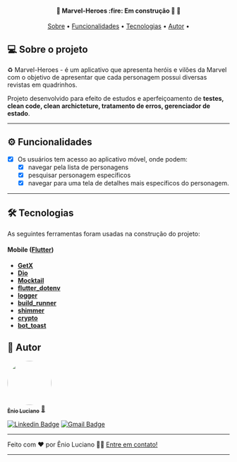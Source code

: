 <h4 align="center"> 
	🚧  Marvel-Heroes :fire: Em construção 🚀 🚧
</h4>

<p align="center">
 <a href="#-sobre-o-projeto">Sobre</a> •
 <a href="#-funcionalidades">Funcionalidades</a> •
 <a href="#-tecnologias">Tecnologias</a> • 
 <a href="#-autor">Autor</a> • 
</p>


## 💻 Sobre o projeto

♻️ Marvel-Heroes - é um aplicativo que apresenta heróis e vilões da Marvel com o objetivo de apresentar que cada personagem possui diversas revistas em quadrinhos.


Projeto desenvolvido para efeito de estudos e aperfeiçoamento de **testes, clean code, clean archicteture, tratamento de erros, gerenciador de estado**. 

---

## ⚙️ Funcionalidades

- [x] Os usuários tem acesso ao aplicativo móvel, onde podem:
  - [x] navegar pela lista de personagens
  - [x] pesquisar personagem específicos
  - [x] navegar para uma tela de detalhes mais específicos do personagem.

---

## 🛠 Tecnologias

As seguintes ferramentas foram usadas na construção do projeto:

#### [](https://github.com/tgmarinho/Ecoleta#mobile-react-native--typescript)**Mobile**  ([Flutter](https://flutter.dev//))

-   **[GetX](https://pub.dev/packages/get/)**
-   **[Dio](https://pub.dev/packages/dio)**
-   **[Mocktail](https://pub.dev/packages/mocktail)**
-   **[flutter_dotenv](https://pub.dev/packages/flutter_dotenv)**
-   **[logger](https://pub.dev/packages/logger)**
-   **[build_runner](https://pub.dev/packages/build_runner)**
-   **[shimmer](https://pub.dev/packages/shimmer)**
-   **[crypto](https://pub.dev/packages/crypto)**
-   **[bot_toast](https://pub.dev/packages/bot_toast)**

## 🦸 Autor

<a href="https://blog.rocketseat.com.br/author/thiago/">
 <img style="border-radius: 50%;" src="https://avatars.githubusercontent.com/u/29754893?v=4" width="100px;" alt=""/>
 <br />
 <sub><b>Ênio Luciano</b></sub></a> <a href="https://blog.rocketseat.com.br/author/thiago/" title="Rocketseat">🚀</a>
 <br />

[![Linkedin Badge](https://img.shields.io/badge/-Enio-blue?style=flat-square&logo=Linkedin&logoColor=white&link=https://www.linkedin.com/in/enio-barbosa/)](https://www.linkedin.com/in/enio-barbosa/) 
[![Gmail Badge](https://img.shields.io/badge/-eniolucianoo@gmail.com-c14438?style=flat-square&logo=Gmail&logoColor=white&link=mailto:eniolucianoo@gmail.com)](mailto:eniolucianoo@gmail.com)

---

Feito com ❤️ por Ênio Luciano 👋🏽 [Entre em contato!](https://www.linkedin.com/in/enio-barbosa/)

---
